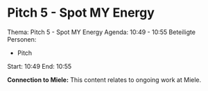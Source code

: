 # Pitch 5 - Spot MY Energy
Thema: Pitch 5 - Spot MY Energy
Agenda: 10:49 - 10:55
Beteiligte Personen:
- Pitch

Start: 10:49
End: 10:55

**Connection to Miele:** This content relates to ongoing work at Miele.
